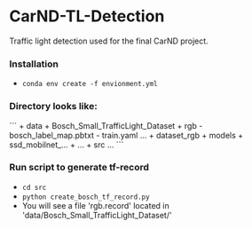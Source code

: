 # CarND-TL-Detection
Traffic light detection used for the final CarND project.


### Installation
* `conda env create -f envionment.yml`

### Directory looks like:
<CarND-TL-Detection>
```  
+ data
  + Bosch_Small_TrafficLight_Dataset
    + rgb
    - bosch_label_map.pbtxt
    - train.yaml
    ...
  + dataset_rgb
+ models
  + ssd_mobilnet_...
  + ...
+ src
...
```

### Run script to generate tf-record
* `cd src`
* `python create_bosch_tf_record.py`
* You will see a file 'rgb.record' located in 'data/Bosch_Small_TrafficLight_Dataset/'
